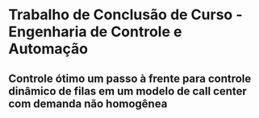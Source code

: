 # Trabalho de Conclusão de Curso - Engenharia de Controle e Automação

## Controle ótimo um passo à frente para controle dinâmico de filas em um modelo de call center com demanda não homogênea